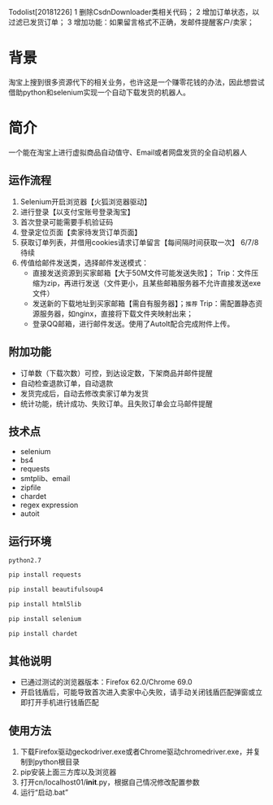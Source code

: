 Todolist[20181226]
1 删除CsdnDownloader类相关代码；
2 增加订单状态，以过滤已发货订单；
3 增加功能：如果留言格式不正确，发邮件提醒客户/卖家；


# 背景
淘宝上搜到很多资源代下的相关业务，也许这是一个赚零花钱的办法，因此想尝试借助python和selenium实现一个自动下载发货的机器人。

# 简介
一个能在淘宝上进行虚拟商品自动值守、Email或者网盘发货的全自动机器人

## 运作流程
1. Selenium开启浏览器【火狐浏览器驱动】
2. 进行登录【以支付宝账号登录淘宝】
3. 首次登录可能需要手机验证码
4. 登录定位页面【卖家待发货订单页面】
5. 获取订单列表，并借用cookies请求订单留言【每间隔时间获取一次】
6/7/8 待续
9. 传值给邮件发送类，选择邮件发送模式：
    * 直接发送资源到买家邮箱【大于50M文件可能发送失败】；
    Trip：文件压缩为zip，再进行发送（文件更小，且某些邮箱服务器不允许直接发送exe文件）
    * 发送新的下载地址到买家邮箱【需自有服务器】；`推荐`
    Trip：需配置静态资源服务器，如nginx，直接将下载文件夹映射出来；
    * 登录QQ邮箱，进行邮件发送。使用了AutoIt配合完成附件上传。

## 附加功能
* 订单数（下载次数）可控，到达设定数，下架商品并邮件提醒
* 自动检查退款订单，自动退款
* 发货完成后，自动去修改卖家订单为发货
* 统计功能，统计成功、失败订单。且失败订单会立马邮件提醒

## 技术点
* selenium
* bs4
* requests
* smtplib、email
* zipfile
* chardet
* regex expression
* autoit

## 运行环境
`python2.7`

```bash
pip install requests
```
```bash
pip install beautifulsoup4
```
```bash
pip install html5lib
```
```bash
pip install selenium
```
```bash
pip install chardet
```

## 其他说明
* 已通过测试的浏览器版本：Firefox 62.0/Chrome 69.0
* 开启钱盾后，可能导致首次进入卖家中心失败，请手动关闭钱盾匹配弹窗或立即打开手机进行钱盾匹配

## 使用方法
1. 下载Firefox驱动geckodriver.exe或者Chrome驱动chromedriver.exe，并复制到python根目录
2. pip安装上面三方库以及浏览器
3. 打开cn/localhost01/__init__.py，根据自己情况修改配置参数
4. 运行“启动.bat”
